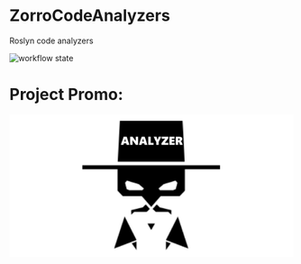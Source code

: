 # ZorroCodeAnalyzers

Roslyn code analyzers

![workflow state](https://github.com/github/docs/actions/workflows/main.yml/badge.svg)


# Project Promo:

![1](https://github.com/omsdotnet/ZorroCodeAnalyzers/blob/main/promo/640x320.png?raw=true)
